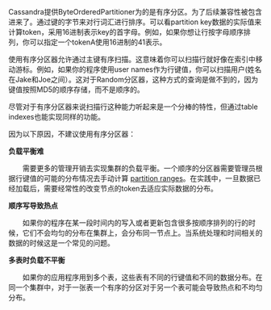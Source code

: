 Cassandra提供ByteOrderedPartitioner为的是有序分区。为了后续兼容性被包含进来了。通过键的字节来对行词汇进行排序。可以看partition key数据的实际值来计算token，采用16进制表示key的首字母。例如，如果你想让行按字母顺序排列，你可以指定一个tokenA使用16进制的41表示。

使用有序分区器允许通过主键有序扫描。这意味着你可以扫描行就好像在索引中移动游标。例如，如果你的程序使用user names作为行键值，你可以扫描用户(姓名在Jake和Joe之间）。这对于Random分区器，这种方式的查询是做不到的，因为键值按照MD5的顺序存储，而不是顺序的。

尽管对于有序分区器来说扫描行这种能力听起来是一个分棒的特性，但通过table indexes也能实现同样的功能。

因为以下原因，不建议使用有序分区器：

**负载平衡难**

 　　需要更多的管理开销去实现集群的负载平衡。一个顺序的分区器需要管理员根据行键值的可能的分布情况去手动计算 [partition ranges](http://docs.datastax.com/en/glossary/doc/glossary/gloss_partition_range.html)。在实践中，一旦数据已经加载后，需要经常性的改变节点的token去适应实际数据的分布。

**顺序写导致热点**

 　　如果你的程序在某一段时间内的写入或者更新包含很多按顺序排列的行的时候，它们不会均匀的分布在集群上，会分布同一节点上。当系统处理和时间相关的数据的时候这是一个常见的问题。

**多表时负载不平衡**

 　　如果你的应用程序用到多个表，这些表有不同的行键值和不同的数据分布。在同一个集群中，对于一张表一个有序的分区对于另一个表可能会导致热点和不均匀分布。